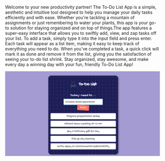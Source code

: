 Welcome to your new productivity partner! The To-Do List App is a simple, aesthetic and intuitive tool designed to help you manage your daily tasks efficiently and with ease. Whether you're tackling a mountain of assignments or just remembering to water your plants, this app is your go-to solution for staying organized and on top of things.The app features a super-easy interface that allows you to swiftly add, view, and zap tasks off your list. To add a task, simply type it into the input field and press enter. Each task will appear as a list item, making it easy to keep track of everything you need to do. When you've completed a task, a quick click will mark it as done and remove it from the list, giving you the satisfaction of seeing your to-do list shrink. Stay organized, stay awesome, and make every day a winning day with your fun, friendly To-Do List App! 


![To-Do List App Interface](https://github.com/HopeFlynn/To-Do-List-App/blob/todolist/Screenshot%20(122).png)
